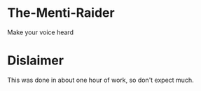 # The-Menti-Raider

Make your voice heard

# Dislaimer

This was done in about one hour of work,
so don't expect much.